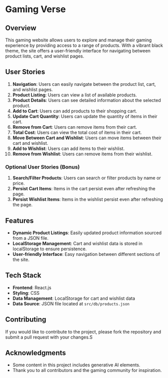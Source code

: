 # Gaming Verse

## Overview
This gaming website allows users to explore and manage their gaming experience by providing access to a range of products. With a vibrant black theme, the site offers a user-friendly interface for navigating between product lists, cart, and wishlist pages.

## User Stories
1. **Navigation**: Users can easily navigate between the product list, cart, and wishlist pages.
2. **Product Listing**: Users can view a list of available products.
3. **Product Details**: Users can see detailed information about the selected product.
4. **Add to Cart**: Users can add products to their shopping cart.
5. **Update Cart Quantity**: Users can update the quantity of items in their cart.
6. **Remove from Cart**: Users can remove items from their cart.
7. **Total Cost**: Users can view the total cost of items in their cart.
8. **Move Between Cart and Wishlist**: Users can move items between their cart and wishlist.
9. **Add to Wishlist**: Users can add items to their wishlist.
10. **Remove from Wishlist**: Users can remove items from their wishlist.

### Optional User Stories (Bonus)
1. **Search/Filter Products**: Users can search or filter products by name or price.
2. **Persist Cart Items**: Items in the cart persist even after refreshing the page.
3. **Persist Wishlist Items**: Items in the wishlist persist even after refreshing the page.

## Features
- **Dynamic Product Listings**: Easily updated product information sourced from a JSON file.
- **LocalStorage Management**: Cart and wishlist data is stored in localStorage to ensure persistence.
- **User-friendly Interface**: Easy navigation between different sections of the site.

## Tech Stack
- **Frontend**: React.js
- **Styling**: CSS
- **Data Management**: LocalStorage for cart and wishlist data
- **Data Source**: JSON file located at `src/db/products.json`

## Contributing
If you would like to contribute to the project, please fork the repository and submit a pull request with your changes.S

## Acknowledgments
- Some content in this project includes generative AI elements. 
- Thank you to all contributors and the gaming community for inspiration.
